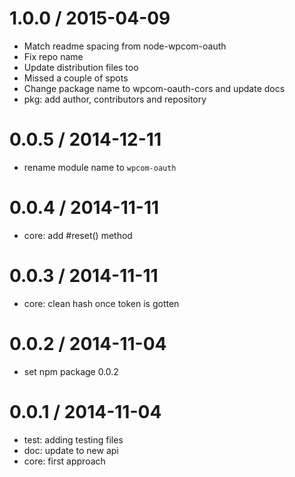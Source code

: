 
1.0.0 / 2015-04-09
==================

  * Match readme spacing from node-wpcom-oauth
  * Fix repo name
  * Update distribution files too
  * Missed a couple of spots
  * Change package name to wpcom-oauth-cors and update docs
  * pkg: add author, contributors and repository

0.0.5 / 2014-12-11
==================

  * rename module name to `wpcom-oauth`

0.0.4 / 2014-11-11
==================

  * core: add #reset() method

0.0.3 / 2014-11-11
==================

  * core: clean hash once token is gotten

0.0.2 / 2014-11-04
==================

  * set npm package 0.0.2

0.0.1 / 2014-11-04
==================

  * test: adding testing files
  * doc: update to new api
  * core: first approach
